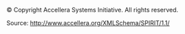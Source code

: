 © Copyright Accellera Systems Initiative. All rights reserved.

Source: http://www.accellera.org/XMLSchema/SPIRIT/1.1/
